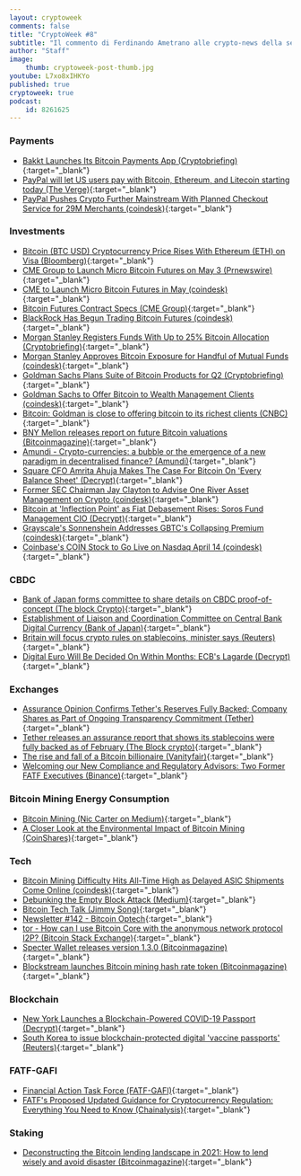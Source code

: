 ```yaml
---
layout: cryptoweek
comments: false
title: "CryptoWeek #8"
subtitle: "Il commento di Ferdinando Ametrano alle crypto-news della settimana" 
author: "Staff"
image:
    thumb: cryptoweek-post-thumb.jpg
youtube: L7xo8xIHKYo
published: true
cryptoweek: true
podcast:
    id: 8261625
---
```

### Payments

- [Bakkt Launches Its Bitcoin Payments App (Cryptobriefing)](https://cryptobriefing.com/bakkt-launches-its-bitcoin-payments-app/){:target="_blank"}
- [PayPal will let US users pay with Bitcoin, Ethereum, and Litecoin starting today (The Verge)](https://www.theverge.com/2021/3/30/22357246/paypal-buy-with-bitcoin-litecoin-ethereum-crypto-checkout){:target="_blank"}
- [PayPal Pushes Crypto Further Mainstream With Planned Checkout Service for 29M Merchants (coindesk)](https://www.coindesk.com/paypal-to-start-letting-us-customers-to-use-their-crypto-at-checkout-report){:target="_blank"}

### Investments

- [Bitcoin (BTC USD) Cryptocurrency Price Rises With Ethereum (ETH) on Visa (Bloomberg)](https://www.bloomberg.com/news/articles/2021-03-29/visa-using-stablecoin-to-settle-transactions-in-lure-to-fintechs){:target="_blank"}
- [CME Group to Launch Micro Bitcoin Futures on May 3 (Prnewswire)](https://www.prnewswire.com/news-releases/cme-group-to-launch-micro-bitcoin-futures-on-may-3-301258262.html){:target="_blank"}
- [CME to Launch Micro Bitcoin Futures in May (coindesk)](https://www.coindesk.com/cme-announces-launch-of-micro-bitcoin-futures-in-may){:target="_blank"}
- [Bitcoin Futures Contract Specs (CME Group)](https://www.cmegroup.com/trading/equity-index/us-index/bitcoin_contract_specifications.html){:target="_blank"}
- [BlackRock Has Begun Trading Bitcoin Futures (coindesk)](https://www.coindesk.com/blackrock-has-begun-trading-bitcoin-futures){:target="_blank"}
- [Morgan Stanley Registers Funds With Up to 25% Bitcoin Allocation (Cryptobriefing)](https://cryptobriefing.com/morgan-stanley-registers-funds-25-bitcoin-allocation/){:target="_blank"}
- [Morgan Stanley Approves Bitcoin Exposure for Handful of Mutual Funds (coindesk)](https://www.coindesk.com/morgan-stanley-approves-bitcoin-exposure-for-handful-of-mutual-funds){:target="_blank"}
- [Goldman Sachs Plans Suite of Bitcoin Products for Q2 (Cryptobriefing)](https://cryptobriefing.com/goldman-sachs-plans-suite-bitcoin-products-q2/){:target="_blank"}
- [Goldman Sachs to Offer Bitcoin to Wealth Management Clients (coindesk)](https://www.coindesk.com/goldman-sachs-to-offer-bitcoin-to-wealth-management-clients){:target="_blank"}
- [Bitcoin: Goldman is close to offering bitcoin to its richest clients (CNBC)](https://www.cnbc.com/2021/03/31/bitcoin-goldman-is-close-to-offering-bitcoin-to-its-richest-clients.html){:target="_blank"}
- [BNY Mellon releases report on future Bitcoin valuations (Bitcoinmagazine)](https://bitcoinmagazine.com/markets/bny-mellon-releases-report-on-future-bitcoin-valuations){:target="_blank"}
- [Amundi - Crypto-currencies: a bubble or the emergence of a new paradigm in decentralised finance? (Amundi)](https://research-center.amundi.com/article/crypto-currencies-bubble-or-emergence-new-paradigm-decentralised-finance){:target="_blank"}
- [Square CFO Amrita Ahuja Makes The Case For Bitcoin On 'Every Balance Sheet' (Decrypt)](https://decrypt.co/63192/square-cfo-amrita-ahuja-makes-the-case-for-bitcoin-on-every-balance-sheet){:target="_blank"}
- [Former SEC Chairman Jay Clayton to Advise One River Asset Management on Crypto (coindesk)](https://www.coindesk.com/former-sec-chairman-jay-clayton-to-advise-one-river-asset-management-on-crypto){:target="_blank"}
- [Bitcoin at 'Inflection Point' as Fiat Debasement Rises: Soros Fund Management CIO (Decrypt)](https://decrypt.co/62981/bitcoin-inflection-point-soros-fund-management-cio){:target="_blank"}
- [Grayscale's Sonnenshein Addresses GBTC's Collapsing Premium (coindesk)](https://www.coindesk.com/grayscale-sonnenshein-gbtc-collapsing-premium-coindesktv){:target="_blank"}
- [Coinbase's COIN Stock to Go Live on Nasdaq April 14 (coindesk)](https://www.coindesk.com/coinbases-coin-stock-to-go-live-on-nasdaq-april-14){:target="_blank"}

### CBDC

- [Bank of Japan forms committee to share details on CBDC proof-of-concept (The block Crypto)](https://www.theblockcrypto.com/linked/99626/boj-cbdc-committee-proof-of-concept){:target="_blank"}
- [Establishment of Liaison and Coordination Committee on Central Bank Digital Currency (Bank of Japan)](https://www.boj.or.jp/en/announcements/release_2021/rel210326a.pdf){:target="_blank"}
- [Britain will focus crypto rules on stablecoins, minister says (Reuters)](https://www.reuters.com/article/us-crypto-currency-regulations/uk-to-focus-crypto-rules-on-stablecoins-says-minister-idUSKBN2BM11G){:target="_blank"}
- [Digital Euro Will Be Decided On Within Months: ECB's Lagarde (Decrypt)](https://decrypt.co/63558/digital-euro-plans-launch-ecb-president-lagarde){:target="_blank"}

### Exchanges

- [Assurance Opinion Confirms Tether's Reserves Fully Backed; Company Shares as Part of Ongoing Transparency Commitment (Tether)](https://tether.to/assurance-opinion-mar-21/){:target="_blank"}
- [Tether releases an assurance report that shows its stablecoins were fully backed as of February (The Block crypto)](https://www.theblockcrypto.com/post/99806/tether-assurance-report-stablecoins-usdt-fully-backed){:target="_blank"}
- [The rise and fall of a Bitcoin billionaire (Vanityfair)](https://archive.vanityfair.com/article/2021/4/1/the-rise-and-fall-of-a-bitcoin-billionaire){:target="_blank"}
- [Welcoming our New Compliance and Regulatory Advisors: Two Former FATF Executives (Binance)](https://www.binance.com/en/blog/421499824684901842/Welcoming-our-New-Compliance-and-Regulatory-Advisors-Two-Former-FATF-Executives){:target="_blank"}

### Bitcoin Mining Energy Consumption

- [Bitcoin Mining (Nic Carter on Medium)](https://medium.com/@nic__carter/noahbjectivity-on-bitcoin-mining-2052226310cb){:target="_blank"}
- [A Closer Look at the Environmental Impact of Bitcoin Mining (CoinShares)](https://coinshares.com/research/closer-look-environmental-impact-of-bitcoin-mining){:target="_blank"}

### Tech

- [Bitcoin Mining Difficulty Hits All-Time High as Delayed ASIC Shipments Come Online (coindesk)](https://www.coindesk.com/bitcoin-mining-difficulty){:target="_blank"}
- [Debunking the Empty Block Attack (Medium)](https://jimmysong.medium.com/debunking-the-empty-block-attack-10513858b3f8){:target="_blank"}
- [Bitcoin Tech Talk (Jimmy Song)](https://jimmysong.substack.com/){:target="_blank"}
- [Newsletter #142 - Bitcoin Optech](https://bitcoinops.org/en/newsletters/2021/03/31/){:target="_blank"}
- [tor - How can I use Bitcoin Core with the anonymous network protocol I2P? (Bitcoin Stack Exchange)](https://bitcoin.stackexchange.com/questions/103402/how-can-i-use-bitcoin-core-with-the-anonymous-network-protocol-i2p){:target="_blank"}
- [Specter Wallet releases version 1.3.0 (Bitcoinmagazine)](https://bitcoinmagazine.com/technical/specter-wallet-releases-version-1-3-0){:target="_blank"}
- [Blockstream launches Bitcoin mining hash rate token (Bitcoinmagazine)](https://bitcoinmagazine.com/business/blockstream-launches-bitcoin-mining-hash-rate-token){:target="_blank"}

### Blockchain

- [New York Launches a Blockchain-Powered COVID-19 Passport (Decrypt)](https://decrypt.co/63115/new-york-launches-a-blockchain-powered-covid-19-passport){:target="_blank"}
- [South Korea to issue blockchain-protected digital 'vaccine passports' (Reuters)](https://www.reuters.com/article/us-health-coronavirus-southkorea-idUSKBN2BO43W){:target="_blank"}

### FATF-GAFI

- [Financial Action Task Force (FATF-GAFI)](https://www.fatf-gafi.org/publications/fatfrecommendations/documents/guidance-rba-virtual-assets.html){:target="_blank"}
- [FATF's Proposed Updated Guidance for Cryptocurrency Regulation: Everything You Need to Know (Chainalysis)](https://blog.chainalysis.com/reports/fatfs-updated-guidance-march-2021){:target="_blank"}

### Staking

- [Deconstructing the Bitcoin lending landscape in 2021: How to lend wisely and avoid disaster (Bitcoinmagazine)](https://bitcoinmagazine.com/markets/deconstructing-the-bitcoin-lending-landscape-in-2021-how-to-lend-wisely-and-avoid-disaster){:target="_blank"}
